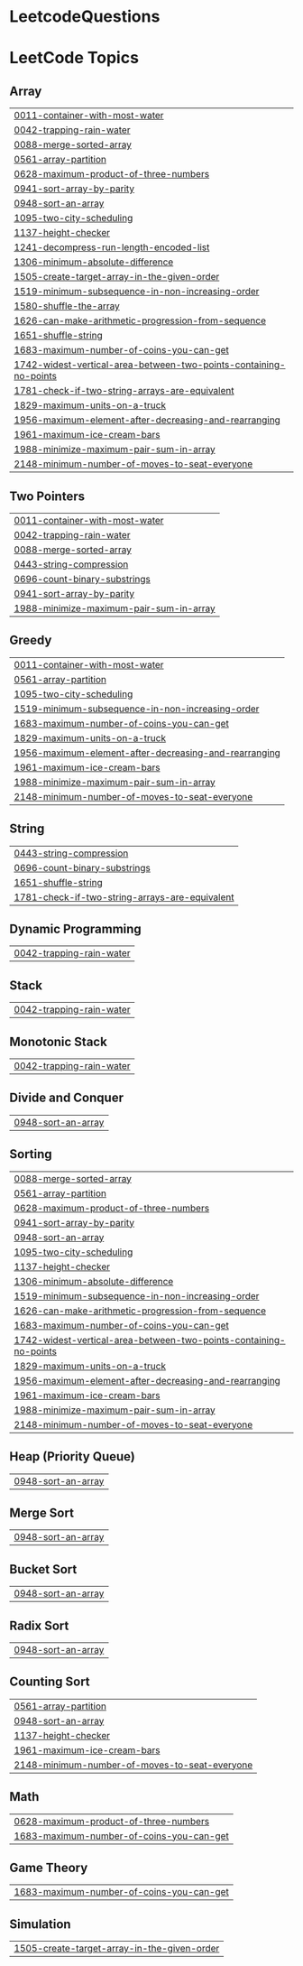 # LeetcodeQuestions


<!---LeetCode Topics Start-->
# LeetCode Topics
## Array
|  |
| ------- |
| [0011-container-with-most-water](https://github.com/SurbhiiRawat/LeetcodeQuestions/tree/master/0011-container-with-most-water) |
| [0042-trapping-rain-water](https://github.com/SurbhiiRawat/LeetcodeQuestions/tree/master/0042-trapping-rain-water) |
| [0088-merge-sorted-array](https://github.com/SurbhiiRawat/LeetcodeQuestions/tree/master/0088-merge-sorted-array) |
| [0561-array-partition](https://github.com/SurbhiiRawat/LeetcodeQuestions/tree/master/0561-array-partition) |
| [0628-maximum-product-of-three-numbers](https://github.com/SurbhiiRawat/LeetcodeQuestions/tree/master/0628-maximum-product-of-three-numbers) |
| [0941-sort-array-by-parity](https://github.com/SurbhiiRawat/LeetcodeQuestions/tree/master/0941-sort-array-by-parity) |
| [0948-sort-an-array](https://github.com/SurbhiiRawat/LeetcodeQuestions/tree/master/0948-sort-an-array) |
| [1095-two-city-scheduling](https://github.com/SurbhiiRawat/LeetcodeQuestions/tree/master/1095-two-city-scheduling) |
| [1137-height-checker](https://github.com/SurbhiiRawat/LeetcodeQuestions/tree/master/1137-height-checker) |
| [1241-decompress-run-length-encoded-list](https://github.com/SurbhiiRawat/LeetcodeQuestions/tree/master/1241-decompress-run-length-encoded-list) |
| [1306-minimum-absolute-difference](https://github.com/SurbhiiRawat/LeetcodeQuestions/tree/master/1306-minimum-absolute-difference) |
| [1505-create-target-array-in-the-given-order](https://github.com/SurbhiiRawat/LeetcodeQuestions/tree/master/1505-create-target-array-in-the-given-order) |
| [1519-minimum-subsequence-in-non-increasing-order](https://github.com/SurbhiiRawat/LeetcodeQuestions/tree/master/1519-minimum-subsequence-in-non-increasing-order) |
| [1580-shuffle-the-array](https://github.com/SurbhiiRawat/LeetcodeQuestions/tree/master/1580-shuffle-the-array) |
| [1626-can-make-arithmetic-progression-from-sequence](https://github.com/SurbhiiRawat/LeetcodeQuestions/tree/master/1626-can-make-arithmetic-progression-from-sequence) |
| [1651-shuffle-string](https://github.com/SurbhiiRawat/LeetcodeQuestions/tree/master/1651-shuffle-string) |
| [1683-maximum-number-of-coins-you-can-get](https://github.com/SurbhiiRawat/LeetcodeQuestions/tree/master/1683-maximum-number-of-coins-you-can-get) |
| [1742-widest-vertical-area-between-two-points-containing-no-points](https://github.com/SurbhiiRawat/LeetcodeQuestions/tree/master/1742-widest-vertical-area-between-two-points-containing-no-points) |
| [1781-check-if-two-string-arrays-are-equivalent](https://github.com/SurbhiiRawat/LeetcodeQuestions/tree/master/1781-check-if-two-string-arrays-are-equivalent) |
| [1829-maximum-units-on-a-truck](https://github.com/SurbhiiRawat/LeetcodeQuestions/tree/master/1829-maximum-units-on-a-truck) |
| [1956-maximum-element-after-decreasing-and-rearranging](https://github.com/SurbhiiRawat/LeetcodeQuestions/tree/master/1956-maximum-element-after-decreasing-and-rearranging) |
| [1961-maximum-ice-cream-bars](https://github.com/SurbhiiRawat/LeetcodeQuestions/tree/master/1961-maximum-ice-cream-bars) |
| [1988-minimize-maximum-pair-sum-in-array](https://github.com/SurbhiiRawat/LeetcodeQuestions/tree/master/1988-minimize-maximum-pair-sum-in-array) |
| [2148-minimum-number-of-moves-to-seat-everyone](https://github.com/SurbhiiRawat/LeetcodeQuestions/tree/master/2148-minimum-number-of-moves-to-seat-everyone) |
## Two Pointers
|  |
| ------- |
| [0011-container-with-most-water](https://github.com/SurbhiiRawat/LeetcodeQuestions/tree/master/0011-container-with-most-water) |
| [0042-trapping-rain-water](https://github.com/SurbhiiRawat/LeetcodeQuestions/tree/master/0042-trapping-rain-water) |
| [0088-merge-sorted-array](https://github.com/SurbhiiRawat/LeetcodeQuestions/tree/master/0088-merge-sorted-array) |
| [0443-string-compression](https://github.com/SurbhiiRawat/LeetcodeQuestions/tree/master/0443-string-compression) |
| [0696-count-binary-substrings](https://github.com/SurbhiiRawat/LeetcodeQuestions/tree/master/0696-count-binary-substrings) |
| [0941-sort-array-by-parity](https://github.com/SurbhiiRawat/LeetcodeQuestions/tree/master/0941-sort-array-by-parity) |
| [1988-minimize-maximum-pair-sum-in-array](https://github.com/SurbhiiRawat/LeetcodeQuestions/tree/master/1988-minimize-maximum-pair-sum-in-array) |
## Greedy
|  |
| ------- |
| [0011-container-with-most-water](https://github.com/SurbhiiRawat/LeetcodeQuestions/tree/master/0011-container-with-most-water) |
| [0561-array-partition](https://github.com/SurbhiiRawat/LeetcodeQuestions/tree/master/0561-array-partition) |
| [1095-two-city-scheduling](https://github.com/SurbhiiRawat/LeetcodeQuestions/tree/master/1095-two-city-scheduling) |
| [1519-minimum-subsequence-in-non-increasing-order](https://github.com/SurbhiiRawat/LeetcodeQuestions/tree/master/1519-minimum-subsequence-in-non-increasing-order) |
| [1683-maximum-number-of-coins-you-can-get](https://github.com/SurbhiiRawat/LeetcodeQuestions/tree/master/1683-maximum-number-of-coins-you-can-get) |
| [1829-maximum-units-on-a-truck](https://github.com/SurbhiiRawat/LeetcodeQuestions/tree/master/1829-maximum-units-on-a-truck) |
| [1956-maximum-element-after-decreasing-and-rearranging](https://github.com/SurbhiiRawat/LeetcodeQuestions/tree/master/1956-maximum-element-after-decreasing-and-rearranging) |
| [1961-maximum-ice-cream-bars](https://github.com/SurbhiiRawat/LeetcodeQuestions/tree/master/1961-maximum-ice-cream-bars) |
| [1988-minimize-maximum-pair-sum-in-array](https://github.com/SurbhiiRawat/LeetcodeQuestions/tree/master/1988-minimize-maximum-pair-sum-in-array) |
| [2148-minimum-number-of-moves-to-seat-everyone](https://github.com/SurbhiiRawat/LeetcodeQuestions/tree/master/2148-minimum-number-of-moves-to-seat-everyone) |
## String
|  |
| ------- |
| [0443-string-compression](https://github.com/SurbhiiRawat/LeetcodeQuestions/tree/master/0443-string-compression) |
| [0696-count-binary-substrings](https://github.com/SurbhiiRawat/LeetcodeQuestions/tree/master/0696-count-binary-substrings) |
| [1651-shuffle-string](https://github.com/SurbhiiRawat/LeetcodeQuestions/tree/master/1651-shuffle-string) |
| [1781-check-if-two-string-arrays-are-equivalent](https://github.com/SurbhiiRawat/LeetcodeQuestions/tree/master/1781-check-if-two-string-arrays-are-equivalent) |
## Dynamic Programming
|  |
| ------- |
| [0042-trapping-rain-water](https://github.com/SurbhiiRawat/LeetcodeQuestions/tree/master/0042-trapping-rain-water) |
## Stack
|  |
| ------- |
| [0042-trapping-rain-water](https://github.com/SurbhiiRawat/LeetcodeQuestions/tree/master/0042-trapping-rain-water) |
## Monotonic Stack
|  |
| ------- |
| [0042-trapping-rain-water](https://github.com/SurbhiiRawat/LeetcodeQuestions/tree/master/0042-trapping-rain-water) |
## Divide and Conquer
|  |
| ------- |
| [0948-sort-an-array](https://github.com/SurbhiiRawat/LeetcodeQuestions/tree/master/0948-sort-an-array) |
## Sorting
|  |
| ------- |
| [0088-merge-sorted-array](https://github.com/SurbhiiRawat/LeetcodeQuestions/tree/master/0088-merge-sorted-array) |
| [0561-array-partition](https://github.com/SurbhiiRawat/LeetcodeQuestions/tree/master/0561-array-partition) |
| [0628-maximum-product-of-three-numbers](https://github.com/SurbhiiRawat/LeetcodeQuestions/tree/master/0628-maximum-product-of-three-numbers) |
| [0941-sort-array-by-parity](https://github.com/SurbhiiRawat/LeetcodeQuestions/tree/master/0941-sort-array-by-parity) |
| [0948-sort-an-array](https://github.com/SurbhiiRawat/LeetcodeQuestions/tree/master/0948-sort-an-array) |
| [1095-two-city-scheduling](https://github.com/SurbhiiRawat/LeetcodeQuestions/tree/master/1095-two-city-scheduling) |
| [1137-height-checker](https://github.com/SurbhiiRawat/LeetcodeQuestions/tree/master/1137-height-checker) |
| [1306-minimum-absolute-difference](https://github.com/SurbhiiRawat/LeetcodeQuestions/tree/master/1306-minimum-absolute-difference) |
| [1519-minimum-subsequence-in-non-increasing-order](https://github.com/SurbhiiRawat/LeetcodeQuestions/tree/master/1519-minimum-subsequence-in-non-increasing-order) |
| [1626-can-make-arithmetic-progression-from-sequence](https://github.com/SurbhiiRawat/LeetcodeQuestions/tree/master/1626-can-make-arithmetic-progression-from-sequence) |
| [1683-maximum-number-of-coins-you-can-get](https://github.com/SurbhiiRawat/LeetcodeQuestions/tree/master/1683-maximum-number-of-coins-you-can-get) |
| [1742-widest-vertical-area-between-two-points-containing-no-points](https://github.com/SurbhiiRawat/LeetcodeQuestions/tree/master/1742-widest-vertical-area-between-two-points-containing-no-points) |
| [1829-maximum-units-on-a-truck](https://github.com/SurbhiiRawat/LeetcodeQuestions/tree/master/1829-maximum-units-on-a-truck) |
| [1956-maximum-element-after-decreasing-and-rearranging](https://github.com/SurbhiiRawat/LeetcodeQuestions/tree/master/1956-maximum-element-after-decreasing-and-rearranging) |
| [1961-maximum-ice-cream-bars](https://github.com/SurbhiiRawat/LeetcodeQuestions/tree/master/1961-maximum-ice-cream-bars) |
| [1988-minimize-maximum-pair-sum-in-array](https://github.com/SurbhiiRawat/LeetcodeQuestions/tree/master/1988-minimize-maximum-pair-sum-in-array) |
| [2148-minimum-number-of-moves-to-seat-everyone](https://github.com/SurbhiiRawat/LeetcodeQuestions/tree/master/2148-minimum-number-of-moves-to-seat-everyone) |
## Heap (Priority Queue)
|  |
| ------- |
| [0948-sort-an-array](https://github.com/SurbhiiRawat/LeetcodeQuestions/tree/master/0948-sort-an-array) |
## Merge Sort
|  |
| ------- |
| [0948-sort-an-array](https://github.com/SurbhiiRawat/LeetcodeQuestions/tree/master/0948-sort-an-array) |
## Bucket Sort
|  |
| ------- |
| [0948-sort-an-array](https://github.com/SurbhiiRawat/LeetcodeQuestions/tree/master/0948-sort-an-array) |
## Radix Sort
|  |
| ------- |
| [0948-sort-an-array](https://github.com/SurbhiiRawat/LeetcodeQuestions/tree/master/0948-sort-an-array) |
## Counting Sort
|  |
| ------- |
| [0561-array-partition](https://github.com/SurbhiiRawat/LeetcodeQuestions/tree/master/0561-array-partition) |
| [0948-sort-an-array](https://github.com/SurbhiiRawat/LeetcodeQuestions/tree/master/0948-sort-an-array) |
| [1137-height-checker](https://github.com/SurbhiiRawat/LeetcodeQuestions/tree/master/1137-height-checker) |
| [1961-maximum-ice-cream-bars](https://github.com/SurbhiiRawat/LeetcodeQuestions/tree/master/1961-maximum-ice-cream-bars) |
| [2148-minimum-number-of-moves-to-seat-everyone](https://github.com/SurbhiiRawat/LeetcodeQuestions/tree/master/2148-minimum-number-of-moves-to-seat-everyone) |
## Math
|  |
| ------- |
| [0628-maximum-product-of-three-numbers](https://github.com/SurbhiiRawat/LeetcodeQuestions/tree/master/0628-maximum-product-of-three-numbers) |
| [1683-maximum-number-of-coins-you-can-get](https://github.com/SurbhiiRawat/LeetcodeQuestions/tree/master/1683-maximum-number-of-coins-you-can-get) |
## Game Theory
|  |
| ------- |
| [1683-maximum-number-of-coins-you-can-get](https://github.com/SurbhiiRawat/LeetcodeQuestions/tree/master/1683-maximum-number-of-coins-you-can-get) |
## Simulation
|  |
| ------- |
| [1505-create-target-array-in-the-given-order](https://github.com/SurbhiiRawat/LeetcodeQuestions/tree/master/1505-create-target-array-in-the-given-order) |
<!---LeetCode Topics End-->
